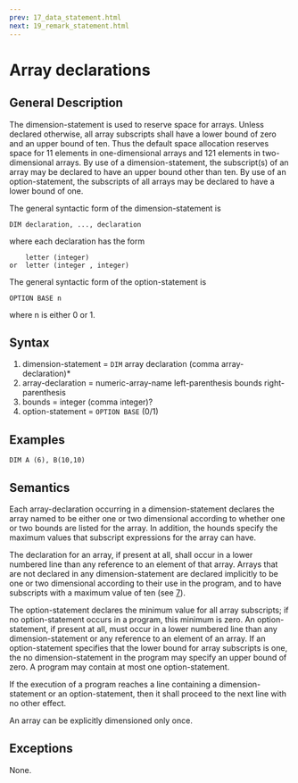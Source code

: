 ```yaml
---
prev: 17_data_statement.html
next: 19_remark_statement.html
---
```


# Array declarations

## General Description

The dimension-statement is used to reserve space for arrays. Unless declared otherwise, all array subscripts shall have
a lower bound of zero and an upper bound of ten. Thus the default space allocation reserves space for 11 elements in
one-dimensional arrays and 121 elements in two-dimensional arrays. By use of a dimension-statement, the subscript(s) of
an array may be declared to have an upper bound other than ten. By use of an option-statement, the subscripts of all
arrays may be declared to have a lower bound of one.

The general syntactic form of the dimension-statement is

    DIM declaration, ..., declaration

where each declaration has the form

        letter (integer)
    or  letter (integer , integer)

The general syntactic form of the option-statement is

    OPTION BASE n

where n is either 0 or 1.

## Syntax

1. dimension-statement      = `DIM` array declaration (comma array-declaration)* 
2. array-declaration        = numeric-array-name left-parenthesis bounds right-parenthesis
3. bounds                   = integer (comma integer)?
4. option-statement         = `OPTION BASE` (0/1)          
 
## Examples

```BASIC
DIM A (6), B(10,10)
```

## Semantics

Each array-declaration occurring in a dimension-statement declares the array named to be either one or two dimensional
according to whether one or two bounds are listed for the array. In addition, the hounds specify the maximum values that
subscript expressions for the array can have.

The declaration for an array, if present at all, shall occur in a lower numbered line than any reference to an element
of that array. Arrays that are not declared in any dimension-statement are declared implicitly to be one or
two dimensional according to their use in the program, and to have subscripts with a maximum value of ten
(see [7](7_variables.md)). 

The option-statement declares the minimum value for all array subscripts; if no option-statement occurs in a program,
this minimum is zero. An option-statement, if present at all, must occur in a lower numbered line than any 
dimension-statement or any reference to an element of an array. If an option-statement specifies that the lower bound
for array subscripts is one, the no dimension-statement in the program may specify an upper bound of zero. A program may
contain at most one option-statement. 

If the execution of a program reaches a line containing a dimension-statement or an option-statement, then it shall
proceed to the next line with no other effect.

An array can be explicitly dimensioned only once.

## Exceptions 

None.
